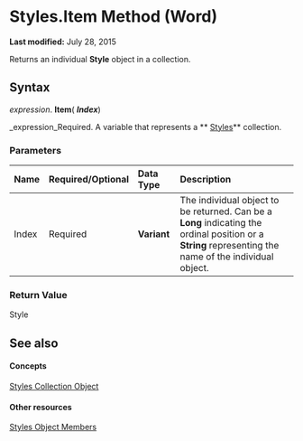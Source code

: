 
# Styles.Item Method (Word)

 **Last modified:** July 28, 2015

Returns an individual  **Style** object in a collection.

## Syntax

 _expression_. **Item**( **_Index_**)

 _expression_Required. A variable that represents a  ** [Styles](bc4688ce-5055-c135-a656-e58e31d8be42.md)** collection.


### Parameters



|**Name**|**Required/Optional**|**Data Type**|**Description**|
|:-----|:-----|:-----|:-----|
|Index|Required| **Variant**|The individual object to be returned. Can be a  **Long** indicating the ordinal position or a **String** representing the name of the individual object.|

### Return Value

Style


## See also


#### Concepts


 [Styles Collection Object](bc4688ce-5055-c135-a656-e58e31d8be42.md)
#### Other resources


 [Styles Object Members](74bbb19f-2b6c-0e6d-4fef-4675b4df1722.md)
